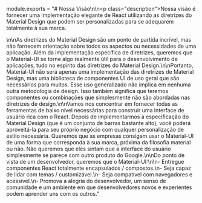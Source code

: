 module.exports = "# Nossa Visão\n\n<p class=\"description\">Nossa visão é fornecer uma implementação elegante de React utilizando as diretrizes do Material Design que podem ser personalizadas para se adequarem totalmente à sua marca.</p>\n\nAs diretrizes do Material Design são um ponto de partida incrível, mas não fornecem orientação sobre todos os aspectos ou necessidades de uma aplicação. Além da implementação específica de diretrizes, queremos que o Material-UI se torne algo realmente útil para o desenvolvimento de aplicações, tudo no espírito das diretrizes do Material Design.\n\nPortanto, Material-UI não será apenas uma implementação das diretrizes de Material Design, mas uma biblioteca de componentes UI de uso geral que são necessários para muitos. Esse uso generalizado não implica em nenhuma outra metodologia de design. Isso também significa que teremos componentes ou combinações que simplesmente não são abordadas nas diretrizes de design.\n\nVamos nos concentrar em fornecer todas as ferramentas de baixo nível necessárias para construir uma interface de usuário rica com o React. Depois de implementarmos a especificação do Material Design (que é um conjunto de barras bastante alto), você poderá aproveitá-la para seu próprio negócio com qualquer personalização de estilo necessária. Queremos que as empresas consigam usar o Material-UI de uma forma que corresponda à sua marca, próxima da filosofia material ou não. Não queremos que eles sintam que a interface do usuário simplesmente se parece com outro produto do Google.\n\nDo ponto de vista de um desenvolvedor, queremos que o Material-UI:\n\n- Entregue componentes React totalmente encapsulados / compostos.\n- Seja capaz de lidar com temas / customizável.\n- Seja compatível com navegadores e acessível.\n- Promova a alegria do desenvolvedor, um senso de comunidade e um ambiente em que desenvolvedores novos e experientes podem aprender uns com os outros."